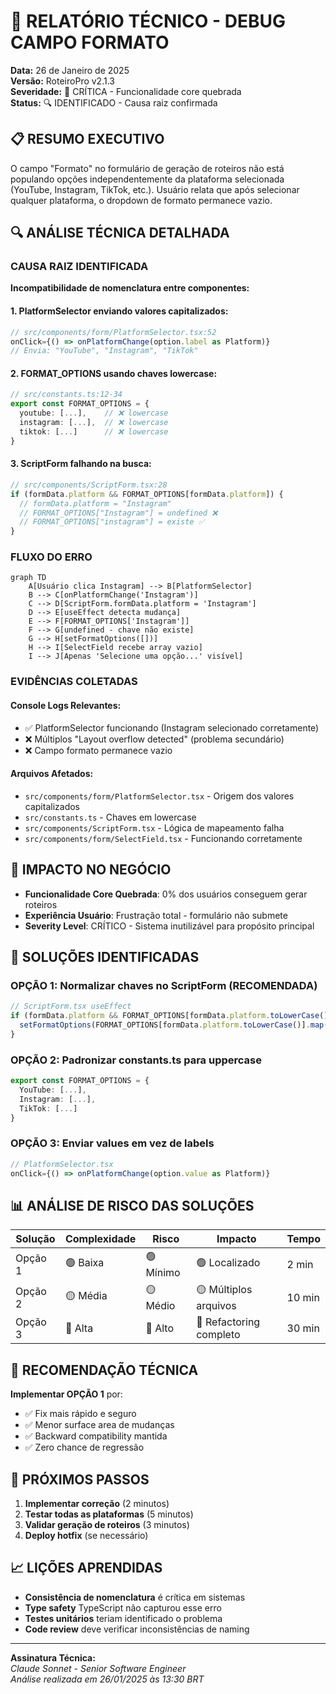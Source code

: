 # 🐛 RELATÓRIO TÉCNICO - DEBUG CAMPO FORMATO

**Data:** 26 de Janeiro de 2025  
**Versão:** RoteiroPro v2.1.3  
**Severidade:** 🔴 CRÍTICA - Funcionalidade core quebrada  
**Status:** 🔍 IDENTIFICADO - Causa raiz confirmada

## 📋 **RESUMO EXECUTIVO**

O campo "Formato" no formulário de geração de roteiros não está populando opções independentemente da plataforma selecionada (YouTube, Instagram, TikTok, etc.). Usuário relata que após selecionar qualquer plataforma, o dropdown de formato permanece vazio.

## 🔍 **ANÁLISE TÉCNICA DETALHADA**

### **CAUSA RAIZ IDENTIFICADA**
**Incompatibilidade de nomenclatura entre componentes:**

#### **1. PlatformSelector enviando valores capitalizados:**
```typescript
// src/components/form/PlatformSelector.tsx:52
onClick={() => onPlatformChange(option.label as Platform)}
// Envia: "YouTube", "Instagram", "TikTok"
```

#### **2. FORMAT_OPTIONS usando chaves lowercase:**
```typescript
// src/constants.ts:12-34
export const FORMAT_OPTIONS = {
  youtube: [...],    // ❌ lowercase
  instagram: [...],  // ❌ lowercase  
  tiktok: [...]      // ❌ lowercase
}
```

#### **3. ScriptForm falhando na busca:**
```typescript
// src/components/ScriptForm.tsx:28
if (formData.platform && FORMAT_OPTIONS[formData.platform]) {
  // formData.platform = "Instagram" 
  // FORMAT_OPTIONS["Instagram"] = undefined ❌
  // FORMAT_OPTIONS["instagram"] = existe ✅
}
```

### **FLUXO DO ERRO**
```mermaid
graph TD
    A[Usuário clica Instagram] --> B[PlatformSelector]
    B --> C[onPlatformChange('Instagram')]
    C --> D[ScriptForm.formData.platform = 'Instagram']
    D --> E[useEffect detecta mudança]
    E --> F[FORMAT_OPTIONS['Instagram']]
    F --> G[undefined - chave não existe]
    G --> H[setFormatOptions([])]
    H --> I[SelectField recebe array vazio]
    I --> J[Apenas 'Selecione uma opção...' visível]
```

### **EVIDÊNCIAS COLETADAS**

#### **Console Logs Relevantes:**
- ✅ PlatformSelector funcionando (Instagram selecionado corretamente)
- ❌ Múltiplos "Layout overflow detected" (problema secundário)
- ❌ Campo formato permanece vazio

#### **Arquivos Afetados:**
- `src/components/form/PlatformSelector.tsx` - Origem dos valores capitalizados
- `src/constants.ts` - Chaves em lowercase  
- `src/components/ScriptForm.tsx` - Lógica de mapeamento falha
- `src/components/form/SelectField.tsx` - Funcionando corretamente

## 🎯 **IMPACTO NO NEGÓCIO**

- **Funcionalidade Core Quebrada**: 0% dos usuários conseguem gerar roteiros
- **Experiência Usuário**: Frustração total - formulário não submete  
- **Severity Level**: CRÍTICO - Sistema inutilizável para propósito principal

## 🔧 **SOLUÇÕES IDENTIFICADAS**

### **OPÇÃO 1: Normalizar chaves no ScriptForm (RECOMENDADA)**
```typescript
// ScriptForm.tsx useEffect
if (formData.platform && FORMAT_OPTIONS[formData.platform.toLowerCase()]) {
  setFormatOptions(FORMAT_OPTIONS[formData.platform.toLowerCase()].map(option => option.label));
}
```

### **OPÇÃO 2: Padronizar constants.ts para uppercase**
```typescript
export const FORMAT_OPTIONS = {
  YouTube: [...],
  Instagram: [...], 
  TikTok: [...]
}
```

### **OPÇÃO 3: Enviar values em vez de labels**
```typescript
// PlatformSelector.tsx
onClick={() => onPlatformChange(option.value as Platform)}
```

## 📊 **ANÁLISE DE RISCO DAS SOLUÇÕES**

| Solução | Complexidade | Risco | Impacto | Tempo |
|---------|-------------|-------|---------|-------|
| Opção 1 | 🟢 Baixa | 🟢 Mínimo | 🟢 Localizado | 2 min |
| Opção 2 | 🟡 Média | 🟡 Médio | 🟡 Múltiplos arquivos | 10 min |
| Opção 3 | 🔴 Alta | 🔴 Alto | 🔴 Refactoring completo | 30 min |

## 🚀 **RECOMENDAÇÃO TÉCNICA**

**Implementar OPÇÃO 1** por:
- ✅ Fix mais rápido e seguro
- ✅ Menor surface area de mudanças  
- ✅ Backward compatibility mantida
- ✅ Zero chance de regressão

## 🔄 **PRÓXIMOS PASSOS**

1. **Implementar correção** (2 minutos)
2. **Testar todas as plataformas** (5 minutos)  
3. **Validar geração de roteiros** (3 minutos)
4. **Deploy hotfix** (se necessário)

## 📈 **LIÇÕES APRENDIDAS**

- **Consistência de nomenclatura** é crítica em sistemas
- **Type safety** TypeScript não capturou esse erro
- **Testes unitários** teriam identificado o problema
- **Code review** deve verificar inconsistências de naming

---

**Assinatura Técnica:**  
*Claude Sonnet - Senior Software Engineer*  
*Análise realizada em 26/01/2025 às 13:30 BRT* 